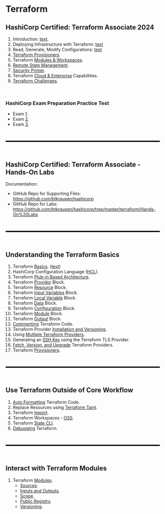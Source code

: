 # Terraform 

## HashiCorp Certified: Terraform Associate 2024
1. Introduction: [text](hashicorp/introduction-to-terraform.md).
2. Deploying Infrastructure with Terraform: [text](deploy-infrastructure.md)
3. Read, Generate, Modify Configurations: [text](read-generate-modify.md)
4. [Terraform Provisioners](hashicorp/terraform-provisioners.md).
5. Terraform [Modules & Workspaces](hashicorp/modules-workspaces.md). 
6. [Remote State Management](hashicorp/remote-state-management.md).
7. [Security Primer](hashicorp/security-primer.md).
8. Terraform [Cloud & Enterprise](hashicorp/cloud-enterprise.md) Capabilities. 
9. [Terraform Challenges](hashicorp/terraform-challenges.md). 

<br>

### HashiCorp Exam Preparation Practice Test
* Exam [1](udemy-learning/terraform/exam_practise/exam1.md).
* Exam [2](udemy-learning/terraform/exam_practise/exam2.md).
* Exam [3](udemy-learning/terraform/exam_practise/exam3.md).

<br>

<hr style="height:4px;background:black">

<br>

## HashiCorp Certified: Terraform Associate - Hands-On Labs
Documentation:
* GitHub Repo for Supporting Files: https://github.com/btkrausen/hashicorp 
* GitHub Repo for Labs: https://github.com/btkrausen/hashicorp/tree/master/terraform/Hands-On%20Labs

<br>

<hr style="height:4px;background:black">

<br>

## Understanding the Terraform Basics
1. Terraform [Basics](basics-docs/Terraform+Basics.pdf). ([text](basics-docs/Terraform+Basics.pdf))
2. HashiCorp Configuration Language ([HCL](basics-docs/HashiCorp+Configuration+Language.pdf)).
3. Terraform [Plub-in Based Architecture](basics-docs/Terraform+Plugin+Based+Architecture.pdf). 
4. Terraform [Providor](basics-docs/Intro+to+the+Terraform+Provider+Block.pdf) Block.
5. Terraform [Resource](basics-docs/Intro+to+the+Terraform+Resource+Block.pdf) Block. 
6. Terraform [Input Variables](basics-docs/Intro+to+the+Input+Variables+Block.pdf) Block.
7. Terraform [Local Variable](basics-docs/Intro+to+the+Local+Variables+Block.pdf) Block.
8. Terraform [Data](basics-docs/Intro+to+the+Data+Block.pdf) Block.
9. Terraform [Configuration](basics-docs/Intro+to+the+Terraform+Configuration+Block.pdf) Block. 
10. Terraform [Module](basics-docs/Intro+to+the+Module+Block.pdf) Block.
11. Terraform [Output](basics-docs/Intro+to+the+Terraform+Output+Block.pdf) Block.
12. [Commenting](basics-docs/Commenting+Terraform+Code.pdf) Terraform Code.
13. Terraform Provider [Installation and Versioning](basics-docs/Terraform+Providers+Installation.pdf). 
14. Using [Multiple Terraform Providers](basics-docs/Multiple+Terraform+Providers.pdf). 
15. Generating an [SSH Key](basics-docs/Terraform+TLS+Provider.pdf) using the Terraform TLS Provider.
16. [Fetch, Version, and Upgrade](basics-docs/Fetch+Version+and+Upgrade+Terraform+Providers.pdf) Terraform Providers. 
17. Terraform [Provisioners](basics-docs/Terraform+Provisioners.pdf).

<br>

<hr style="height:4px;background:black">

<br>

## Use Terraform Outside of Core Workflow
1. [Auto Formatting](udemy-learning/terraform/outside-core-workflow-docs/Auto+Formatting+Terraform+Code.pdf) Terraform Code.
2. Replace Resources using [Terraform Taint](udemy-learning/terraform/outside-core-workflow-docs/Terraform+Taint+and+Replace.pdf).
3. Terraform [Import](udemy-learning/terraform/outside-core-workflow-docs/Terraform+Import.pdf).
4. Terraform Workspaces - [OSS](udemy-learning/terraform/outside-core-workflow-docs/Terraform+Workspaces+-+OSS.pdf).
5. Terraform [State CLI](udemy-learning/terraform/outside-core-workflow-docs/Terraform+State.pdf).
6. [Debugging](udemy-learning/terraform/outside-core-workflow-docs/Debugging+Terraform.pdf) Terraform. 

<br>

<hr style="height:4px;background:black">

<br>

## Interact with Terraform Modules
1. Terraform [Modules](udemy-learning/terraform/modules-docs/Terraform+Modules.pdf).
   * [Sources](udemy-learning/terraform/modules-docs/Terraform+Modules+Sources.pdf).
   * [Inputs and Outputs](udemy-learning/terraform/modules-docs/Terraform+Module+Inputs+and+Outputs.pdf). 
   * [Scope](udemy-learning/terraform/modules-docs/Terraform+Module+Scope.pdf).
   * [Public Registry](udemy-learning/terraform/modules-docs/Terraform+Module+Registry.pdf).
   * [Versioning](udemy-learning/terraform/modules-docs/Terraform+Module+Versions.pdf).